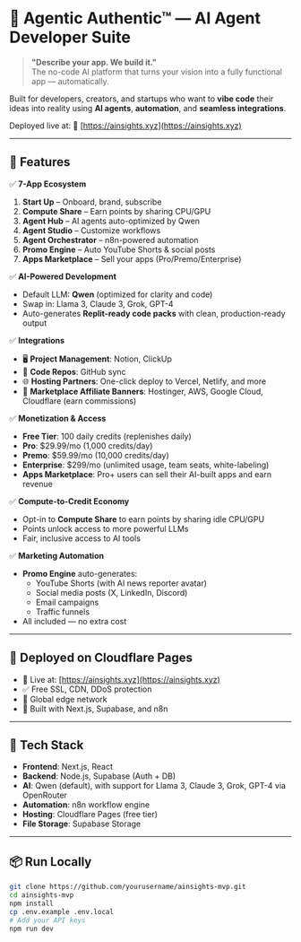 # 🚀 Agentic Authentic™ — AI Agent Developer Suite

> **"Describe your app. We build it."**  
> The no-code AI platform that turns your vision into a fully functional app — automatically.

Built for developers, creators, and startups who want to **vibe code** their ideas into reality using **AI agents**, **automation**, and **seamless integrations**.

Deployed live at: 🔗 [https://ainsights.xyz](https://ainsights.xyz)

---

## 🌟 Features

✅ **7-App Ecosystem**  
1. **Start Up** – Onboard, brand, subscribe  
2. **Compute Share** – Earn points by sharing CPU/GPU  
3. **Agent Hub** – AI agents auto-optimized by Qwen  
4. **Agent Studio** – Customize workflows  
5. **Agent Orchestrator** – n8n-powered automation  
6. **Promo Engine** – Auto YouTube Shorts & social posts  
7. **Apps Marketplace** – Sell your apps (Pro/Premo/Enterprise)

✅ **AI-Powered Development**  
- Default LLM: **Qwen** (optimized for clarity and code)  
- Swap in: Llama 3, Claude 3, Grok, GPT-4  
- Auto-generates **Replit-ready code packs** with clean, production-ready output

✅ **Integrations**  
- 🖥️ **Project Management**: Notion, ClickUp  
- 💾 **Code Repos**: GitHub sync  
- 🌐 **Hosting Partners**: One-click deploy to Vercel, Netlify, and more  
- 🛒 **Marketplace Affiliate Banners**: Hostinger, AWS, Google Cloud, Cloudflare (earn commissions)

✅ **Monetization & Access**  
- **Free Tier**: 100 daily credits (replenishes daily)  
- **Pro**: $29.99/mo (1,000 credits/day)  
- **Premo**: $59.99/mo (10,000 credits/day)  
- **Enterprise**: $299/mo (unlimited usage, team seats, white-labeling)  
- **Apps Marketplace**: Pro+ users can sell their AI-built apps and earn revenue

✅ **Compute-to-Credit Economy**  
- Opt-in to **Compute Share** to earn points by sharing idle CPU/GPU  
- Points unlock access to more powerful LLMs  
- Fair, inclusive access to AI tools

✅ **Marketing Automation**  
- **Promo Engine** auto-generates:
  - YouTube Shorts (with AI news reporter avatar)
  - Social media posts (X, LinkedIn, Discord)
  - Email campaigns
  - Traffic funnels
- All included — no extra cost

---

## 🚀 Deployed on Cloudflare Pages
- 🔗 Live at: [https://ainsights.xyz](https://ainsights.xyz)
- ✅ Free SSL, CDN, DDoS protection
- 💨 Global edge network
- 🧱 Built with Next.js, Supabase, and n8n

---

## 🧩 Tech Stack
- **Frontend**: Next.js, React
- **Backend**: Node.js, Supabase (Auth + DB)
- **AI**: Qwen (default), with support for Llama 3, Claude 3, Grok, GPT-4 via OpenRouter
- **Automation**: n8n workflow engine
- **Hosting**: Cloudflare Pages (free tier)
- **File Storage**: Supabase Storage

---

## 📦 Run Locally

```bash
git clone https://github.com/yourusername/ainsights-mvp.git
cd ainsights-mvp
npm install
cp .env.example .env.local
# Add your API keys
npm run dev
